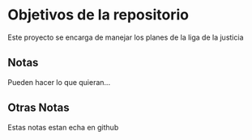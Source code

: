 # Objetivos de la repositorio

Este proyecto se encarga de manejar los planes de la liga de la justicia


## Notas
Pueden hacer lo que quieran...


## Otras Notas
Estas notas estan echa en github
